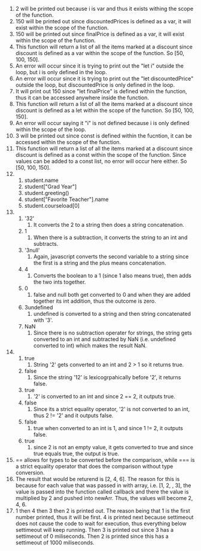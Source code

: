 1. 2 will be printed out because i is var and thus it exists withing the scope of the function.
2. 150 will be printed out since discountedPrices is defined as a var, it will exist within the scope of the function.
3. 150 will be printed out since finalPrice is defined as a var, it will exist within the scope of the function.
4. This function will return a list of all the items marked at a discount since discount is defined as a var within the scope of the function. So [50, 100, 150].
5. An error will occur since it is trying to print out the "let i" outside the loop, but i is only defined in the loop.
6. An error will occur since it is trying to print out the "let discountedPrice" outside the loop, but discountedPrice is only defined in the loop.
7. It will print out 150 since "let finalPrice" is defined within the function, thus it can be accessed anywhere inside the function.
8. This function will return a list of all the items marked at a discount since discount is defined as a let within the scope of the function. So [50, 100, 150].
9. An error will occur saying it  "i" is not defined because i is only defined within the scope of the loop.
10. 3 will be printed out since const is defined within the fucntion, it can be accessed within the scope of the function.
11. This function will return a list of all the items marked at a discount since discount is defined as a const within the scope of the function. Since values can be added to a const list, no error will occur here either. So [50, 100, 150].
12. 
    1.  student.name
    2.  student["Grad Year"]
    3.  student.greeting()
    4.  student["Favorite Teacher"].name
    5.  student.courseload[0]
13. 
    1.  '32'
        1.  It converts the 2 to a string then does a string concatenation.
    2.  1
        1.  When there is a subtraction, it converts the string to an int and subtracts.
    3.  '3null'
        1.  Again, javascript converts the second variable to a string since the first is a string and the plus means concatenation.
    4.  4
        1.  Converts the boolean to a 1 (since 1 also means true), then adds the two ints together.
    5.  0
        1.  false and null both get converted to 0 and when they are added together its int addition, thus the outcome is zero.
    6.  3undefined
        1.  undefined is converted to a string and then string concatenated with '3'.
    7.  NaN
        1.  Since there is no subtraction operater for strings, the string gets converted to an int and subtracted by NaN (i.e. undefined converted to int) which makes the result NaN.
14. 
    1. true
       1. String '2' gets converted to an int and 2 > 1 so it returns true.
    2. false
       1. Since the string '12' is lexicogrpahically before '2', it returns false.
    3. true
       1. '2' is converted to an int and since 2 == 2, it outputs true.
    4. false
       1. Since its a strict equality operator, '2' is not converted to an int, thus 2 != '2' and it outputs false.
    5. false
       1. true when converted to an int is 1, and since 1 != 2, it outputs false.
    6. true
       1. since 2 is not an empty value, it gets converted to true and since true equals true, the output is true.
15. == allows for types to be converted before the comparison, while === is a strict equality operator that does the comparison without type conversion.
17. The result that would be returend is [2, 4, 6]. The reason for this is because for each value that was passed in  with array, i.e. [1, 2, , 3], the value is passed into the function called callback and there the value is multiplied by 2 and pushed into newArr. Thus, the values will become 2, 4, 6.
18. 1 then 4 then 3 then 2 is printed out. The reason being that 1 is the first number printed, thus it will be first. 4 is printed next because settimeout does not cause the code to wait for execution, thus everything below settimeout will keep running. Then 3 is printed out since 3 has a settimeout of 0 miliseconds. Then 2 is printed since this has a settimeout of 1000 miliseconds.